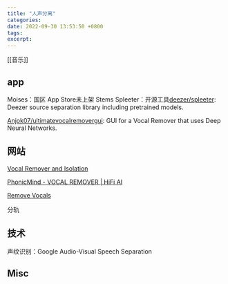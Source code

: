 ```yaml
---
title: "人声分离"
categories: 
date: 2022-09-30 13:53:50 +0800
tags: 
excerpt: 
---
```


[[音乐]]


## app

Moises：国区 App Store未上架
Stems
Spleeter：开源工具[deezer/spleeter](https://github.com/deezer/spleeter): Deezer source separation library including pretrained models.

[Anjok07/ultimatevocalremovergui](https://github.com/Anjok07/ultimatevocalremovergui/): GUI for a Vocal Remover that uses Deep Neural Networks.

## 网站

[Vocal Remover and Isolation](https://vocalremover.org/)

[PhonicMind - VOCAL REMOVER | HiFi AI](https://phonicmind.com/)

[Remove Vocals](https://www.remove-vocals.com/en/)


分轨

## 技术

声纹识别：Google Audio-Visual Speech Separation




## Misc


